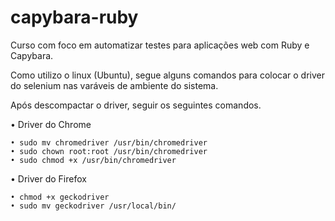 # capybara-ruby
Curso com foco em automatizar testes para aplicações web com Ruby e Capybara.

Como utilizo o linux (Ubuntu), segue alguns comandos para colocar o driver do selenium nas varáveis de ambiente do sistema.

Após descompactar o driver, seguir os seguintes comandos.

• Driver do Chrome
	
	• sudo mv chromedriver /usr/bin/chromedriver
 	• sudo chown root:root /usr/bin/chromedriver
	• sudo chmod +x /usr/bin/chromedriver

• Driver do Firefox

	• chmod +x geckodriver
	• sudo mv geckodriver /usr/local/bin/
